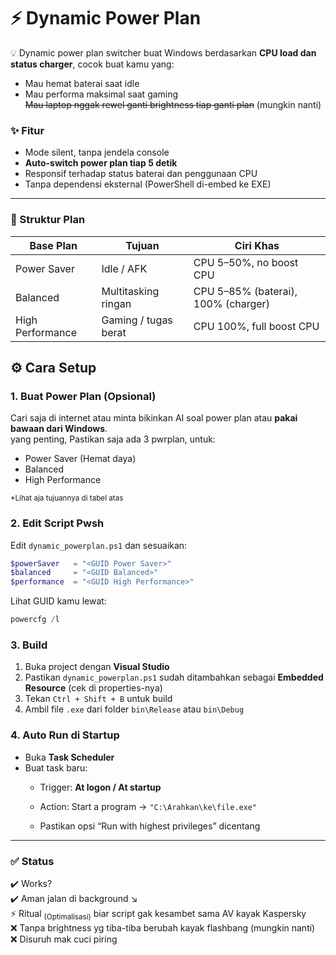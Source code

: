 # ⚡ Dynamic Power Plan

💡 Dynamic power plan switcher buat Windows berdasarkan **CPU load dan status charger**, cocok buat kamu yang:

- Mau hemat baterai saat idle
- Mau performa maksimal saat gaming  
~~Mau laptop nggak rewel ganti brightness tiap ganti plan~~ (mungkin nanti)

### ✨ Fitur

- Mode silent, tanpa jendela console
- **Auto-switch power plan tiap 5 detik**
- Responsif terhadap status baterai dan penggunaan CPU
- Tanpa dependensi eksternal (PowerShell di-embed ke EXE)
---
### 🧩 Struktur Plan

| Base Plan        | Tujuan               | Ciri Khas                           |
| ---------------- | -------------------- | ----------------------------------- |
| Power Saver      | Idle / AFK           | CPU 5–50%, no boost CPU   |
| Balanced         | Multitasking ringan  | CPU 5–85% (baterai), 100% (charger) |
| High Performance | Gaming / tugas berat | CPU 100%, full boost CPU |

## ⚙ Cara Setup
### 1. Buat Power Plan (Opsional)
Cari saja di internet atau minta bikinkan AI soal power plan atau **pakai bawaan dari Windows**.  
yang penting, Pastikan saja ada 3 pwrplan, untuk:
- Power Saver (Hemat daya)
- Balanced
- High Performance

<sub>*Lihat aja tujuannya di tabel atas</sub>

### 2. Edit Script Pwsh

Edit `dynamic_powerplan.ps1` dan sesuaikan:

```powershell
$powerSaver   = "<GUID Power Saver>"
$balanced     = "<GUID Balanced>"
$performance  = "<GUID High Performance>"
```

Lihat GUID kamu lewat:

```powershell
powercfg /l
```

### 3. Build
1. Buka project dengan **Visual Studio**
2. Pastikan `dynamic_powerplan.ps1` sudah ditambahkan sebagai **Embedded Resource** (cek di properties-nya)
3. Tekan `Ctrl + Shift + B` untuk build
4. Ambil file `.exe` dari folder `bin\Release` atau `bin\Debug`

### 4. Auto Run di Startup

- Buka **Task Scheduler**
- Buat task baru:
  - Trigger: **At logon / At startup**
  - Action:
    Start a program → `"C:\Arahkan\ke\file.exe"`
    
  - Pastikan opsi “Run with highest privileges” dicentang

---

### ✅ Status

✔️ Works?  
✔️ Aman jalan di background ↘  
⚡️ Ritual <sub>(Optimalisasi)</sub> biar script gak kesambet sama AV kayak Kaspersky  
❌ Tanpa brightness yg tiba-tiba berubah kayak flashbang (mungkin nanti)  
❌ Disuruh mak cuci piring

